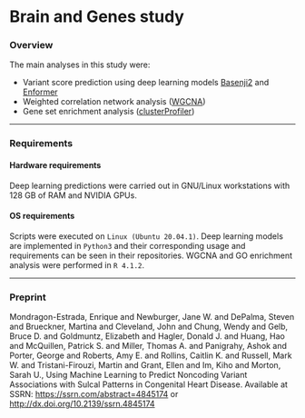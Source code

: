 # Brain and Genes study

### Overview

The main analyses in this study were:

*   Variant score prediction using deep learning models [Basenji2](https://github.com/calico/basenji) and [Enformer](https://github.com/deepmind/deepmind-research/tree/master/enformer)
*   Weighted correlation network analysis ([WGCNA](https://cran.r-project.org/web/packages/WGCNA/index.html))
*   Gene set enrichment analysis ([clusterProfiler](https://github.com/YuLab-SMU/clusterProfiler))

--------
### Requirements 

#### Hardware requirements
Deep learning predictions were carried out in GNU/Linux workstations with 128 GB of RAM and NVIDIA GPUs.

#### OS requirements 
Scripts were executed on `Linux (Ubuntu 20.04.1)`. Deep learning models are implemented in `Python3` and their corresponding usage and requirements can be seen in their repositories. WGCNA and GO enrichment analysis were performed in `R 4.1.2`.

--------
### Preprint

Mondragon-Estrada, Enrique and Newburger, Jane W. and DePalma, Steven and Brueckner, Martina and Cleveland, John and Chung, Wendy and Gelb, Bruce D. and Goldmuntz, Elizabeth and Hagler, Donald J. and Huang, Hao and McQuillen, Patrick S. and Miller, Thomas A. and Panigrahy, Ashok and Porter, George and Roberts, Amy E. and Rollins, Caitlin K. and Russell, Mark W. and Tristani-Firouzi, Martin and Grant, Ellen and Im, Kiho and Morton, Sarah U., Using Machine Learning to Predict Noncoding Variant Associations with Sulcal Patterns in Congenital Heart Disease. Available at SSRN: https://ssrn.com/abstract=4845174 or http://dx.doi.org/10.2139/ssrn.4845174 
